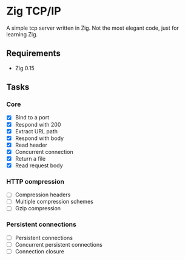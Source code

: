 # Zig TCP/IP

A simple tcp server written in Zig. Not the most elegant code, just for learning Zig.

## Requirements

- Zig 0.15

## Tasks

### Core

- [x] Bind to a port
- [x] Respond with 200
- [x] Extract URL path
- [x] Respond with body
- [x] Read header
- [x] Concurrent connection
- [x] Return a file
- [x] Read request body

### HTTP compression

- [ ] Compression headers
- [ ] Multiple compression schemes
- [ ] Gzip compression

### Persistent connections

- [ ] Persistent connections
- [ ] Concurrent persistent connections
- [ ] Connection closure
